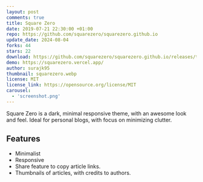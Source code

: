 ```yaml
---
layout: post
comments: true
title: Square Zero
date: 2019-07-21 22:30:00 +01:00
repo: https://github.com/squarezero/squarezero.github.io
update_date: 2024-08-04
forks: 44
stars: 22
download: https://github.com/squarezero/squarezero.github.io/releases/tag/1.0.0
demo: https://squarezero.vercel.app/
author: surajk95
thumbnail: squarezero.webp
license: MIT
license_link: https://opensource.org/license/MIT
carousel:
  - 'screenshot.png'
---
```


Square Zero is a dark, minimal responsive theme, with an awesome look and feel.
Ideal for personal blogs, with focus on minimizing clutter.

## Features

* Minimalist
* Responsive
* Share feature to copy article links.
* Thumbnails of articles, with credits to authors.
